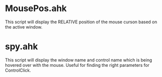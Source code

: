 MousePos.ahk
============

This script will display the RELATIVE position of the mouse curson based on the active window.



spy.ahk
=======

This script will display the window name and control name which is being hovered over with the mouse. Useful for finding the right parameters for ControlClick.